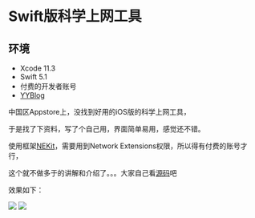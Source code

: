 # Swift版科学上网工具

## 环境

- Xcode 11.3
- Swift 5.1
- 付费的开发者账号
- [YYBlog](http://120.79.102.161/Blogs/note/Blog/MyWeb/index.html#/)



中国区Appstore上，没找到好用的iOS版的科学上网工具，

于是找了下资料，写了个自己用，界面简单易用，感觉还不错。

使用框架[NEKit](https://link.jianshu.com/?t=https%3A%2F%2Fgithub.com%2Fzhuhaow%2FNEKit)，需要用到Network Extensions权限，所以得有付费的账号才行，

这个就不做多于的讲解和介绍了。。。大家自己看[源码](https://github.com/cgcym1234/vpn_ss)吧

效果如下：

![](http://120.79.102.161/Blogs/note/Blog/MyPic/ss/ss_list.png)
![](http://120.79.102.161/Blogs/note/Blog/MyPic/ss/ss_config.png)



